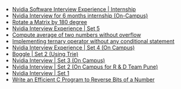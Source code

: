  - [Nvidia Software Interview Experience | Internship](https://www.geeksforgeeks.org/nvidia-software-interview-experience-internship/)
- [Nvidia Interview for 6 months internship (On-Campus)](https://www.geeksforgeeks.org/nvidia-interview-for-6-months-internship-on-campus/)
- [Rotate a Matrix by 180 degree](https://www.geeksforgeeks.org/rotate-matrix-180-degree/)
- [Nvidia Interview Experience | Set 5](https://www.geeksforgeeks.org/nvidia-interview-experience-set-5/)
- [Compute average of two numbers without overflow](https://www.geeksforgeeks.org/compute-average-two-numbers-without-overflow/)
- [Implementing ternary operator without any conditional statement](https://www.geeksforgeeks.org/implementing-ternary-operator-without-conditional-statement/)
- [Nvidia Interview Experience | Set 4 (On Campus)](https://www.geeksforgeeks.org/nvidia-interview-experience-set-4-on-campus/)
- [Boggle | Set 2 (Using Trie)](https://www.geeksforgeeks.org/boggle-set-2-using-trie/)
- [Nvidia Interview | Set 3 (On Campus)](https://www.geeksforgeeks.org/nvidia-interview-set-3-campus/)
- [Nvidia Interview | Set 2 (On Campus for R & D Team
 Pune)](https://www.geeksforgeeks.org/nvidia-interview-set-2-on-campus-for-r-d-team-pune/)
- [Nvidia Interview | Set 1](https://www.geeksforgeeks.org/nvidia-interview-set-1/)
- [Write an Efficient C Program to Reverse Bits of a Number](https://www.geeksforgeeks.org/write-an-efficient-c-program-to-reverse-bits-of-a-number/)